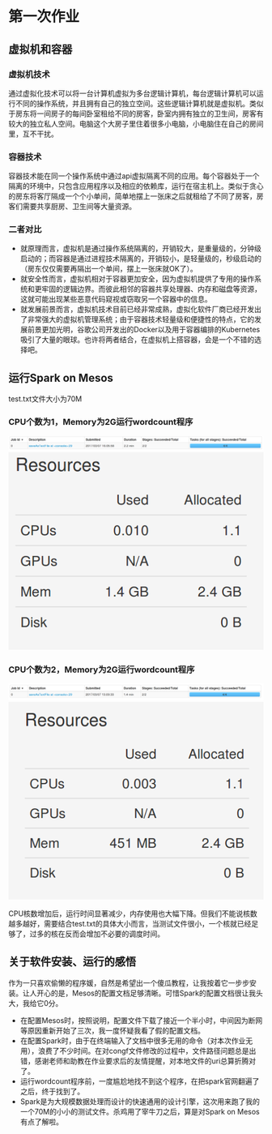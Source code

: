 # 第一次作业
## 虚拟机和容器
### 虚拟机技术
通过虚拟化技术可以将一台计算机虚拟为多台逻辑计算机，每台逻辑计算机可以运行不同的操作系统，并且拥有自己的独立空间。这些逻辑计算机就是虚拟机。类似于房东将一间房子的每间卧室租给不同的房客，卧室内拥有独立的卫生间，房客有较大的独立私人空间。电脑这个大房子里住着很多小电脑，小电脑住在自己的房间里，互不干扰。
### 容器技术
容器技术能在同一个操作系统中通过api虚拟隔离不同的应用。每个容器处于一个隔离的环境中，只包含应用程序以及相应的依赖库，运行在宿主机上。类似于贪心的房东将客厅隔成一个个小单间，简单地摆上一张床之后就租给了不同了房客，房客们需要共享厨房、卫生间等大量资源。
### 二者对比
* 就原理而言，虚拟机是通过操作系统隔离的，开销较大，是重量级的，分钟级启动的；而容器是通过进程技术隔离的，开销较小，是轻量级的，秒级启动的（房东仅仅需要再隔出一个单间，摆上一张床就OK了）。
* 就安全性而言，虚拟机相对于容器更加安全，因为虚拟机提供了专用的操作系统和更牢固的逻辑边界。而彼此相邻的容器共享处理器、内存和磁盘等资源，这就可能出现某些恶意代码窥视或窃取另一个容器中的信息。
* 就发展前景而言，虚拟机技术目前已经非常成熟，虚拟化软件厂商已经开发出了非常强大的虚拟机管理系统；由于容器技术轻量级和便捷性的特点，它的发展前景更加光明，谷歌公司开发出的Docker以及用于容器编排的Kubernetes吸引了大量的眼球。也许将两者结合，在虚拟机上搭容器，会是一个不错的选择吧。

## 运行Spark on Mesos
test.txt文件大小为70M
### CPU个数为1，Memory为2G运行wordcount程序
![](https://github.com/ffeiDing/OS-Practice/blob/master/hw1/CPU%E4%B8%BA1%E8%BF%90%E8%A1%8C%E6%97%B6%E9%97%B4%E6%88%AA%E5%9B%BE.png)
![](https://github.com/ffeiDing/OS-Practice/blob/master/hw1/CPU%E4%B8%BA1%E8%B5%84%E6%BA%90%E4%BD%BF%E7%94%A8%E6%88%AA%E5%9B%BE.png)
### CPU个数为2，Memory为2G运行wordcount程序
![](https://github.com/ffeiDing/OS-Practice/blob/master/hw1/CPU%E4%B8%BA2%E8%BF%90%E8%A1%8C%E6%97%B6%E9%97%B4%E6%88%AA%E5%9B%BE.png)
![](https://github.com/ffeiDing/OS-Practice/blob/master/hw1/CPU%E4%B8%BA2%E8%B5%84%E6%BA%90%E4%BD%BF%E7%94%A8%E6%88%AA%E5%9B%BE.png)

CPU核数增加后，运行时间显著减少，内存使用也大幅下降。但我们不能说核数越多越好，需要结合test.txt的具体大小而言，当测试文件很小，一个核就已经足够了，过多的核在反而会增加不必要的调度时间。

## 关于软件安装、运行的感悟
作为一只喜欢偷懒的程序媛，自然是希望出一个傻瓜教程，让我按着它一步步安装。让人开心的是，Mesos的配置文档足够清晰。可惜Spark的配置文档很让我头大，我给它0分。
* 在配置Mesos时，按照说明，配置文件下载了接近一个半小时，中间因为断网等原因重新开始了三次，我一度怀疑我看了假的配置文档。
* 在配置Spark时，由于在终端输入了文档中很多无用的命令（对本次作业无用），浪费了不少时间。在对congf文件修改的过程中，文件路径问题总是出错，感谢老师和助教在作业要求后的友情提醒，对本地文件的uri总算折腾对了。
* 运行wordcount程序前，一度尴尬地找不到这个程序，在把spark官网翻遍了之后，终于找到了。
* Spark是为大规模数据处理而设计的快速通用的设计引擎，这次用来跑了我的一个70M的小小的测试文件。杀鸡用了宰牛刀之后，算是对Spark on Mesos有点了解啦。
